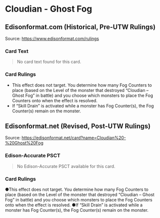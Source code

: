 # Cloudian - Ghost Fog

## Edisonformat.com (Historical, Pre-UTW Rulings)

Source: https://www.edisonformat.com/rulings

### Card Text

> No card text found for this card.

### Card Rulings

*   This effect does not target. You determine how many Fog Counters to place (based on the Level of the monster that destroyed “Cloudian – Ghost Fog” in battle) and you choose which monsters to place the Fog Counters onto when the effect is resolved.
*   If “Skill Drain” is activated while a monster has Fog Counter(s), the Fog Counter(s) remain on the monster.

## Edisonformat.net (Revised, Post-UTW Rulings)

Source: https://edisonformat.net/card?name=Cloudian%20-%20Ghost%20Fog

### Edison-Accurate PSCT

> No Edison-Accurate PSCT available for this card.

### Card Rulings

●This effect does not target. You determine how many Fog Counters to place (based on the Level of the monster that destroyed “Cloudian – Ghost Fog” in battle) and you choose which monsters to place the Fog Counters onto when the effect is resolved.
●If “Skill Drain” is activated while a monster has Fog Counter(s), the Fog Counter(s) remain on the monster.
            